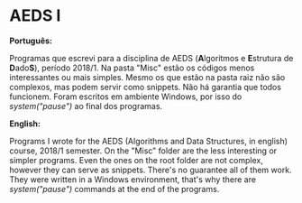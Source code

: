 # AEDS I

**Português:**

Programas que escrevi para a disciplina de AEDS (**A**lgoritmos e **E**strutura de **D**ado**S**), período 2018/1. Na pasta "Misc" estão os códigos menos interessantes ou mais simples. Mesmo os que estão na pasta raiz não são complexos, mas podem servir como snippets. Não há garantia que todos funcionem. Foram escritos em ambiente Windows, por isso do *system("pause")* ao final dos programas.

**English:**

Programs I wrote for the AEDS (Algorithms and Data Structures, in english) course, 2018/1 semester. On the "Misc" folder are the less interesting or simpler programs. Even the ones on the root folder are not complex, however they can serve as snippets. There's no guarantee all of them work. They were written in a Windows environment, that's why there are *system("pause")* commands at the end of the programs.
